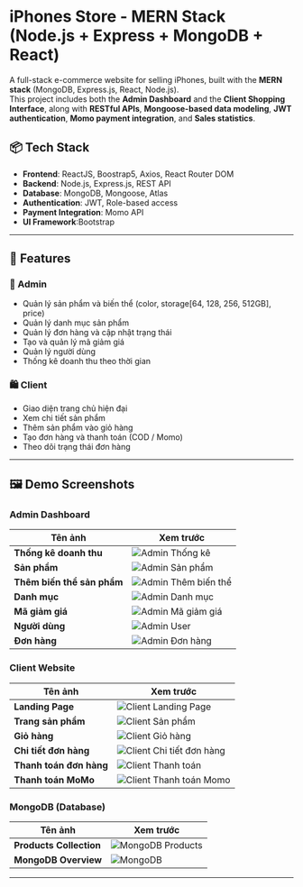 # iPhones Store - MERN Stack (Node.js + Express + MongoDB + React)

A full-stack e-commerce website for selling iPhones, built with the **MERN stack** (MongoDB, Express.js, React, Node.js).  
This project includes both the **Admin Dashboard** and the **Client Shopping Interface**, along with **RESTful APIs**, **Mongoose-based data modeling**, **JWT authentication**, **Momo payment integration**, and **Sales statistics**.

## 📦 Tech Stack

- **Frontend**: ReactJS, Boostrap5, Axios, React Router DOM
- **Backend**: Node.js, Express.js, REST API
- **Database**: MongoDB, Mongoose, Atlas
- **Authentication**: JWT, Role-based access
- **Payment Integration**: Momo API
- **UI Framework**:Bootstrap

---

## 🚀 Features

### 👤 Admin
- Quản lý sản phẩm và biến thể (color, storage[64, 128, 256, 512GB], price)
- Quản lý danh mục sản phẩm
- Quản lý đơn hàng và cập nhật trạng thái
- Tạo và quản lý mã giảm giá
- Quản lý người dùng
- Thống kê doanh thu theo thời gian

### 🛍️ Client
- Giao diện trang chủ hiện đại
- Xem chi tiết sản phẩm
- Thêm sản phẩm vào giỏ hàng
- Tạo đơn hàng và thanh toán (COD / Momo)
- Theo dõi trạng thái đơn hàng

---

## 🖼️ Demo Screenshots

### Admin Dashboard

| Tên ảnh | Xem trước |
|--------|-----------|
| **Thống kê doanh thu** | ![Admin Thống kê](./imagesDemo/admin%20thống%20kê.png) |
| **Sản phẩm** | ![Admin Sản phẩm](./imagesDemo/admin%20sản%20phẩm.png) |
| **Thêm biến thể sản phẩm** | ![Admin Thêm biến thể](./imagesDemo/admin%20thêm%20biến%20thể%20sản%20phẩm.png) |
| **Danh mục** | ![Admin Danh mục](./imagesDemo/admin%20danh%20mục.png) |
| **Mã giảm giá** | ![Admin Mã giảm giá](./imagesDemo/admin%20mã%20giảm%20giá.png) |
| **Người dùng** | ![Admin User](./imagesDemo/admin%20user.png) |
| **Đơn hàng** | ![Admin Đơn hàng](./imagesDemo/admin%20đơn%20hàng.png) |


### Client Website

| Tên ảnh | Xem trước |
|--------|-----------|
| **Landing Page** | ![Client Landing Page](./imagesDemo/client%20landing%20page.png) |
| **Trang sản phẩm** | ![Client Sản phẩm](./imagesDemo/client%20sản%20phẩm.png) |
| **Giỏ hàng** | ![Client Giỏ hàng](./imagesDemo/client%20giỏ%20hàng.png) |
| **Chi tiết đơn hàng** | ![Client Chi tiết đơn hàng](./imagesDemo/client%20chi%20tiết%20đơn%20hàng.png) |
| **Thanh toán đơn hàng** | ![Client Thanh toán](./imagesDemo/client%20thanh%20toán%20đơn%20hàng.png) |
| **Thanh toán MoMo** | ![Client Thanh toán Momo](./imagesDemo/client%20thanh%20toán%20momo.png) |

### MongoDB (Database)

| Tên ảnh | Xem trước |
|--------|-----------|
| **Products Collection** | ![MongoDB Products](./imagesDemo/mongdb%20products.png) |
| **MongoDB Overview** | ![MongoDB](./imagesDemo/mongodb.png) |

---


